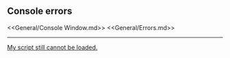 ## Console errors

<<General/Console Window.md>>
<<General/Errors.md>>  

---  

[My script still cannot be loaded.](Base%20Type.md)